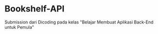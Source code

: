 # Bookshelf-API

Submission dari Dicoding pada kelas "Belajar Membuat Aplikasi Back-End untuk Pemula"
